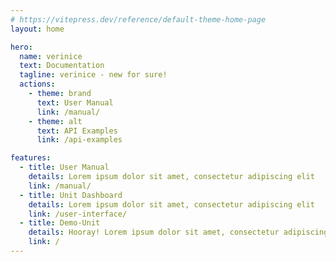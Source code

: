 ```yaml
---
# https://vitepress.dev/reference/default-theme-home-page
layout: home

hero:
  name: verinice
  text: Documentation
  tagline: verinice - new for sure!
  actions:
    - theme: brand
      text: User Manual 
      link: /manual/
    - theme: alt
      text: API Examples
      link: /api-examples

features:
  - title: User Manual 
    details: Lorem ipsum dolor sit amet, consectetur adipiscing elit
    link: /manual/
  - title: Unit Dashboard 
    details: Lorem ipsum dolor sit amet, consectetur adipiscing elit
    link: /user-interface/
  - title: Demo-Unit 
    details: Hooray! Lorem ipsum dolor sit amet, consectetur adipiscing elit
    link: /
---
```


